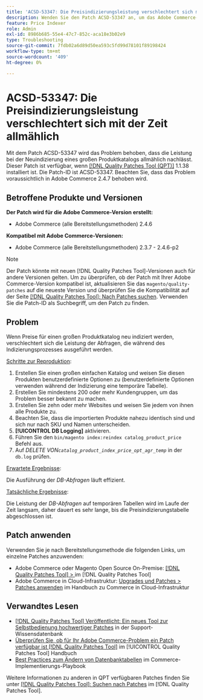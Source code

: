 ```yaml
---
title: 'ACSD-53347: Die Preisindizierungsleistung verschlechtert sich mit der Zeit allmählich'
description: Wenden Sie den Patch ACSD-53347 an, um das Adobe Commerce-Problem zu beheben, bei dem die Leistung bei einer Neuindizierung der Preise für einen großen Produktkatalog allmählich nachlässt.
feature: Price Indexer
role: Admin
exl-id: 8986b685-55e4-47c7-852c-aca18e3b02e9
type: Troubleshooting
source-git-commit: 7fdb02a6d89d50ea593c5fd99d78101f89198424
workflow-type: tm+mt
source-wordcount: '409'
ht-degree: 0%

---
```


# ACSD-53347: Die Preisindizierungsleistung verschlechtert sich mit der Zeit allmählich

Mit dem Patch ACSD-53347 wird das Problem behoben, dass die Leistung bei der Neuindizierung eines großen Produktkatalogs allmählich nachlässt. Dieser Patch ist verfügbar, wenn [[!DNL Quality Patches Tool (QPT)]](https://experienceleague.adobe.com/de/docs/commerce-operations/tools/quality-patches-tool/quality-patches-tool-to-self-serve-quality-patches) 1.1.38 installiert ist. Die Patch-ID ist ACSD-53347. Beachten Sie, dass das Problem voraussichtlich in Adobe Commerce 2.4.7 behoben wird.

## Betroffene Produkte und Versionen

**Der Patch wird für die Adobe Commerce-Version erstellt:**

* Adobe Commerce (alle Bereitstellungsmethoden) 2.4.6

**Kompatibel mit Adobe Commerce-Versionen:**

* Adobe Commerce (alle Bereitstellungsmethoden) 2.3.7 - 2.4.6-p2

>[!NOTE]
>
>Der Patch könnte mit neuen [!DNL Quality Patches Tool]-Versionen auch für andere Versionen gelten. Um zu überprüfen, ob der Patch mit Ihrer Adobe Commerce-Version kompatibel ist, aktualisieren Sie das `magento/quality-patches` auf die neueste Version und überprüfen Sie die Kompatibilität auf der Seite [[!DNL Quality Patches Tool]: Nach Patches suchen](https://experienceleague.adobe.com/tools/commerce-quality-patches/index.html?lang=de). Verwenden Sie die Patch-ID als Suchbegriff, um den Patch zu finden.

## Problem

Wenn Preise für einen großen Produktkatalog neu indiziert werden, verschlechtert sich die Leistung der Abfragen, die während des Indizierungsprozesses ausgeführt werden.

<u>Schritte zur Reproduktion</u>:

1. Erstellen Sie einen großen einfachen Katalog und weisen Sie diesen Produkten benutzerdefinierte Optionen zu (benutzerdefinierte Optionen verwenden während der Indizierung eine temporäre Tabelle).
1. Erstellen Sie mindestens 200 oder mehr Kundengruppen, um das Problem besser bekannt zu machen.
1. Erstellen Sie zehn oder mehr Websites und weisen Sie jedem von ihnen alle Produkte zu.
1. Beachten Sie, dass die importierten Produkte nahezu identisch sind und sich nur nach SKU und Namen unterscheiden.
1. **[!UICONTROL DB Logging]** aktivieren.
1. Führen Sie den `bin/magento index:reindex catalog_product_price` Befehl aus.
1. Auf *DELETE VON`catalog_product_index_price_opt_agr_temp`* in der `db.log` prüfen.

<u>Erwartete Ergebnisse</u>:

Die Ausführung der *DB-Abfragen* läuft effizient.

<u>Tatsächliche Ergebnisse</u>:

Die Leistung der *DB-Abfragen* auf temporären Tabellen wird im Laufe der Zeit langsam, daher dauert es sehr lange, bis die Preisindizierungstabelle abgeschlossen ist.

## Patch anwenden

Verwenden Sie je nach Bereitstellungsmethode die folgenden Links, um einzelne Patches anzuwenden:

* Adobe Commerce oder Magento Open Source On-Premise: [[!DNL Quality Patches Tool] > ](/help/tools/quality-patches-tool/usage.md) im [!DNL Quality Patches Tool]
* Adobe Commerce in Cloud-Infrastruktur: [Upgrades und Patches > Patches anwenden](https://experienceleague.adobe.com/docs/commerce-cloud-service/user-guide/develop/upgrade/apply-patches.html?lang=de) im Handbuch zu Commerce in Cloud-Infrastruktur

## Verwandtes Lesen

* [[!DNL Quality Patches Tool] Veröffentlicht: Ein neues Tool zur Selbstbedienung hochwertiger Patches](https://experienceleague.adobe.com/de/docs/commerce-operations/tools/quality-patches-tool/quality-patches-tool-to-self-serve-quality-patches) in der Support-Wissensdatenbank
* [Überprüfen Sie, ob für Ihr Adobe Commerce-Problem ein Patch verfügbar ist [!DNL Quality Patches Tool]](/help/tools/quality-patches-tool/patches-available-in-qpt/check-patch-for-magento-issue-with-magento-quality-patches.md) im [!UICONTROL Quality Patches Tool] Handbuch
* [Best Practices zum Ändern von Datenbanktabellen](https://experienceleague.adobe.com/de/docs/commerce-operations/implementation-playbook/best-practices/development/modifying-core-and-third-party-tables#why-adobe-recommends-avoiding-modifications) im Commerce-Implementierungs-Playbook

Weitere Informationen zu anderen in QPT verfügbaren Patches finden Sie unter [[!DNL Quality Patches Tool]: Suchen nach Patches](https://experienceleague.adobe.com/tools/commerce-quality-patches/index.html?lang=de) im [!DNL Quality Patches Tool].
